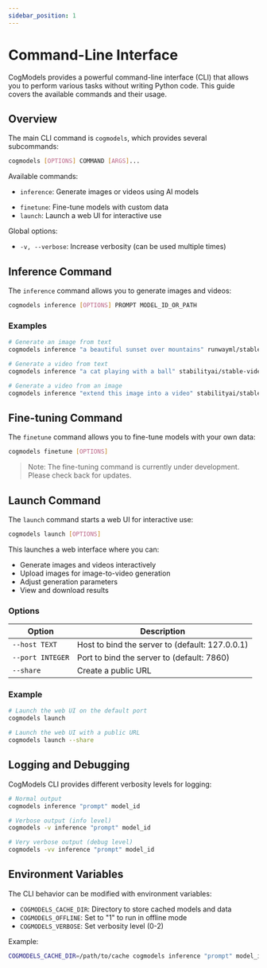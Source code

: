 ```yaml
---
sidebar_position: 1
---
```

<!-- FIXME: change cogmodels to cogkit-->

<!-- TODO: check this doc -->
# Command-Line Interface

CogModels provides a powerful command-line interface (CLI) that allows you to perform various tasks without writing Python code. This guide covers the available commands and their usage.

## Overview

The main CLI command is `cogmodels`, which provides several subcommands:

```bash
cogmodels [OPTIONS] COMMAND [ARGS]...
```

Available commands:
- `inference`: Generate images or videos using AI models
<!-- FIXME: remove this? -->
- `finetune`: Fine-tune models with custom data
- `launch`: Launch a web UI for interactive use

Global options:
- `-v, --verbose`: Increase verbosity (can be used multiple times)

## Inference Command

The `inference` command allows you to generate images and videos:

```bash
cogmodels inference [OPTIONS] PROMPT MODEL_ID_OR_PATH
```

### Examples

```bash
# Generate an image from text
cogmodels inference "a beautiful sunset over mountains" runwayml/stable-diffusion-v1-5 --task t2i

# Generate a video from text
cogmodels inference "a cat playing with a ball" stabilityai/stable-video-diffusion-img2vid --task t2v

# Generate a video from an image
cogmodels inference "extend this image into a video" stabilityai/stable-video-diffusion-img2vid --task i2v --image_file input.png
```

<!-- FIXME: remove this? -->
## Fine-tuning Command

The `finetune` command allows you to fine-tune models with your own data:

```bash
cogmodels finetune [OPTIONS]
```

> Note: The fine-tuning command is currently under development. Please check back for updates.

## Launch Command

The `launch` command starts a web UI for interactive use:

```bash
cogmodels launch [OPTIONS]
```

This launches a web interface where you can:
- Generate images and videos interactively
- Upload images for image-to-video generation
- Adjust generation parameters
- View and download results

### Options

| Option | Description |
|--------|-------------|
| `--host TEXT` | Host to bind the server to (default: 127.0.0.1) |
| `--port INTEGER` | Port to bind the server to (default: 7860) |
| `--share` | Create a public URL |

### Example

```bash
# Launch the web UI on the default port
cogmodels launch

# Launch the web UI with a public URL
cogmodels launch --share
```

## Logging and Debugging

CogModels CLI provides different verbosity levels for logging:

```bash
# Normal output
cogmodels inference "prompt" model_id

# Verbose output (info level)
cogmodels -v inference "prompt" model_id

# Very verbose output (debug level)
cogmodels -vv inference "prompt" model_id
```

## Environment Variables

The CLI behavior can be modified with environment variables:

- `COGMODELS_CACHE_DIR`: Directory to store cached models and data
- `COGMODELS_OFFLINE`: Set to "1" to run in offline mode
- `COGMODELS_VERBOSE`: Set verbosity level (0-2)

Example:
```bash
COGMODELS_CACHE_DIR=/path/to/cache cogmodels inference "prompt" model_id
```
